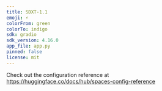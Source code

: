 ```yaml
---
title: SDXT-1.1
emoji: ⚡
colorFrom: green
colorTo: indigo
sdk: gradio
sdk_version: 4.16.0
app_file: app.py
pinned: false
license: mit
---
```


Check out the configuration reference at https://huggingface.co/docs/hub/spaces-config-reference